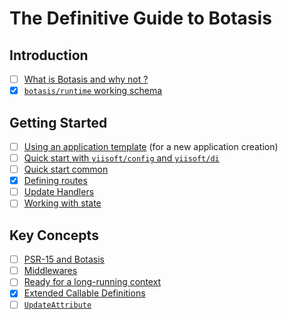 # The Definitive Guide to Botasis

## Introduction
- [ ] [What is Botasis and why not <your-favorite-library>?](./introduction/01-what-is-botasis.md)
- [x] [`botasis/runtime` working schema](./introduction/02-working-schema.md)

## Getting Started
- [ ] [Using an application template](./getting-started/01-using-application-template.md) (for a new application creation)
- [ ] [Quick start with `yiisoft/config` and `yiisoft/di`](./getting-started/02-quick-start-yiisoft-config)
- [ ] [Quick start common](./getting-started/03-getting-started-common)
- [x] [Defining routes](./getting-started/04-defining-routes)
- [ ] [Update Handlers](./getting-started/05-update-handlers.md)
- [ ] [Working with state](./getting-started/06-working-with-state.md)

## Key Concepts
- [ ] [PSR-15 and Botasis](./key-concepts/01-psr-15-and-botasis.md)
- [ ] [Middlewares](./key-concepts/02-middlewares.md)
- [ ] [Ready for a long-running context](./key-concepts/03-long-running-applications.md)
- [x] [Extended Callable Definitions](./key-concepts/04-extended-callable-definitions.md)
- [ ] [`UpdateAttribute`](./key-concepts/05-update-attibute.md)
